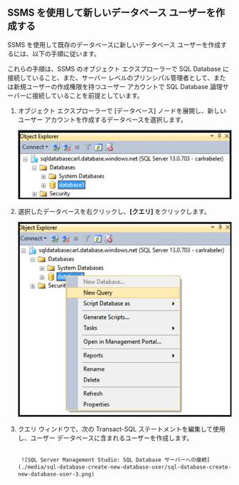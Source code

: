 

## SSMS を使用して新しいデータベース ユーザーを作成する

SSMS を使用して既存のデータベースに新しいデータベース ユーザーを作成するには、以下の手順に従います。

これらの手順は、SSMS のオブジェクト エクスプローラーで SQL Database に接続していること、また、サーバー レベルのプリンシパル管理者として、または新規ユーザーの作成権限を持つユーザー アカウントで SQL Database 論理サーバーに接続していることを前提としています。

1. オブジェクト エクスプローラーで [データベース] ノードを展開し、新しいユーザー アカウントを作成するデータベースを選択します。

     ![SQL Server Management Studio: SQL Database サーバーへの接続](./media/sql-database-create-new-database-user/sql-database-create-new-database-user-1.png)

2. 選択したデータベースを右クリックし、**[クエリ]** をクリックします。

     ![SQL Server Management Studio: SQL Database サーバーへの接続](./media/sql-database-create-new-database-user/sql-database-create-new-database-user-2.png)

3. クエリ ウィンドウで、次の Transact-SQL ステートメントを編集して使用し、ユーザー データベースに含まれるユーザーを作成します。

    ```CREATE USER user1 WITH PASSWORD ='p@ssw0rd1';

     ![SQL Server Management Studio: SQL Database サーバーへの接続](./media/sql-database-create-new-database-user/sql-database-create-new-database-user-3.png)

<!---HONumber=AcomDC_0504_2016-->